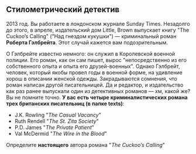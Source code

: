 ## Стилометрический детектив ##

2013 год. Вы работаете в лондонском журнале Sunday Times. Незадолго до этого, в апреле, издательский дом Little, Brown выпускает книгу "The Cuckoo’s Calling" ("Над гнездом кукушки") — криминальный роман **Роберта Гэлбрейта**. Этот случай кажется вам подозрительным. 

О Гэлбрейте известно немного: он служил в Королевской военной полиции. Его роман, как он сам пишет, вырос "непосредственно из его собственного опыта и опыта его друзей-военных". Однако Гэлбрейт, человек, который якобы провел годы в военной форме, на удивление хорош в описании женской одежды. Закрадываются сомнения, что роман написан другой писательницей. Да и редактор, и издательство как раз ранее выпускали один из детективных романов — хм, какой же? Вы не помните точно. **У вас есть четыре криминалистических романа трех британских писательниц (в папке texts)**: 

* J.K. Rowling "*The Casual Vacancy*" 
* Ruth Rendell "*The St. Zita Society*"
* P.D. James "*The Private Patient*"
* Val McDermid "*The Wire in the Blood*"

Определите **настоящего** автора романа "*The Cuckoo’s Calling*"
